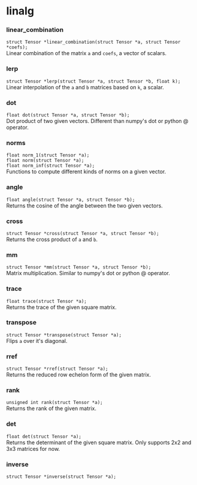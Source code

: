 # linalg
### linear_combination
```struct Tensor *linear_combination(struct Tensor *a, struct Tensor *coefs);```<br/>
Linear combination of the matrix `a` and `coefs`, a vector of scalars.<br/>

### lerp
```struct Tensor *lerp(struct Tensor *a, struct Tensor *b, float k);```<br/>
Linear interpolation of the `a` and `b` matrices based on `k`, a scalar.<br/>

### dot
```float dot(struct Tensor *a, struct Tensor *b);```<br/>
Dot product of two given vectors. Different than numpy's dot or python @ operator.<br/>

### norms
```float norm_1(struct Tensor *a);```<br/>
```float norm(struct Tensor *a);```<br/>
```float norm_inf(struct Tensor *a);```<br/>
Functions to compute different kinds of norms on a given vector.

### angle
```float angle(struct Tensor *a, struct Tensor *b);```<br/>
Returns the cosine of the angle between the two given vectors.

### cross
```struct Tensor *cross(struct Tensor *a, struct Tensor *b);```<br/>
Returns the cross product of `a` and `b`.<br/>

### mm
```struct Tensor *mm(struct Tensor *a, struct Tensor *b);```<br/>
Matrix multiplication. Similar to numpy's dot or python @ operator.

### trace
```float trace(struct Tensor *a);```<br/>
Returns the trace of the given square matrix.

### transpose
```struct Tensor *transpose(struct Tensor *a);```<br/>
Flips `a` over it's diagonal.

### rref
```struct Tensor *rref(struct Tensor *a);```<br/>
Returns the reduced row echelon form of the given matrix.

### rank
```unsigned int rank(struct Tensor *a);```<br/>
Returns the rank of the given matrix.

### det
```float det(struct Tensor *a);```<br/>
Returns the determinant of the given square matrix. Only supports 2x2 and 3x3 matrices for now.

### inverse
```struct Tensor *inverse(struct Tensor *a);```<br/>
